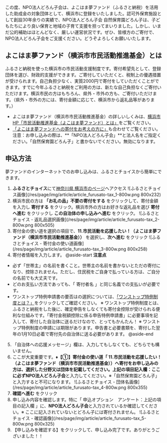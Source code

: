 この度、NPO法人どろん子会は、よこはま夢ファンド（ふるさと納税）を活用した助成金の対象団体として、横浜市に登録をいたしました。認可外保育施設として創設30年余りの実績で、NPO法人どろん子会 自然保育園どろん子は、子どもたちにより良い保育と地域の子育て支援を担ってまいりました。しかし、いまだ公的補助はほとんどなく、厳しい運営状況です。ぜひ、皆様方のご寄付で、NPO法人どろん子会をご支援ください。どうぞよろしくお願いいたします。
## よこはま夢ファンド（横浜市市民活動推進基金）とは

ふるさと納税を使った横浜市の市民活動支援制度です。寄付希望先として、登録団体を選び、財政的支援ができます。ご寄付していただくと、税制上の優遇措置が受けられます。自己負担少なく、実質2000円で寄付をしていただくことができます。すでに今年ふるさと納税をご利用の方は、新たな自己負担なくご寄付いただけます。横浜市民の方はもちろん、県外・市外の方も、ご寄付いただけます。（県外・市外の方には、寄付金額に応じて、横浜市から返礼品等があります。）
- よこはま夢ファンド（横浜市市民活動推進基金）の詳しいしくみは、[横浜市HP「市民活動推進基金（よこはま夢ファンド）とは」](https://www.city.yokohama.lg.jp/kurashi/kyodo-manabi/shiminkyodo/shien/yumefund/gaiyou.html)をご覧ください。
- [「よこはま夢ファンドへの寄付をお考えの方に」](https://www.city.yokohama.lg.jp/kurashi/kyodo-manabi/shiminkyodo/shien/yumefund/default2021080203.html)も合わせてご覧ください。
注意：お申し込みの際は、**「NPO法人どろん子会」**と法人名をご指定ください。「自然保育園どろん子」と書かないでください。無効になります。
## 申込方法

夢ファンドのインターネットでのお申し込みは、ふるさとチョイスから簡単にできます。
1. **ふるさとチョイス**にて[神奈川県 横浜市のページ](https://www.furusato-tax.jp/city/product/14100)へアクセス
![ふるさとチョイス画像](/res/page/img/article/article_furusato-tax_1-800w.png 800x232)
2. 横浜市民の方は **「お礼の品」不要の寄付をする** をクリックして、寄付金額を入力し **寄付する** をクリック。横浜市外の方はお好きな返礼品を選び **寄付へ進む** をクリックし **この自治体の申し込みへ進む** をクリック。
![ふるさとチョイス - 返礼品選択画像](/res/page/img/article/article_furusato-tax_2-800w.png 800x505)
3. 寄付金の使い道を選択の項目で、**11.市民活動を応援したい！（よこはま夢ファンド（横浜市市民活動推進基金））** を選択し、**次へ進む** をクリック
![ふるさとチョイス - 寄付金の使い道画像](/res/page/img/article/article_furusato-tax_3-800w.png 800x258)
4. 寄付者情報を入力します。
@aside-start
**注意点**
- 必ず「世帯主」の名前を書くこと。世帯主の名前を書かないとただの寄付になり、控除されません。ただし、住民税をご自身で払っている方は、ご自分の名前でも大丈夫です。
- どのお支払い方法であっても、「 寄付者名 」と同じ名義での支払いが必要です。
- ワンストップ特例申請書の要否はの選択については、[「ワンストップ特例制度とは？」](https://www.furusato-tax.jp/about/onestop?header_guide)をクリックしてご確認ください。
※ ワンストップ特例制度とは、ふるさと納税をした後に、確定申告をしなくても寄付金控除が受けられる便利な仕組みです。「寄付金税額控除に係る申告特例申請書」に必要事項を記入して、寄付した自治体に送るだけなので、とってもかんたん！
※ ワンストップ特例制度の申請には期限があります。申告書と必要書類を、寄付した翌年の1月10日必着で寄付先の自治体に送る必要があります。
@aside-end
5. 「自治体への応援メッセージ」欄は、入力してもしなくても、どちらでも構いません。
6. ここが大変重要です。**♦︎【①】寄付金の使い道「 11.市民活動を応援したい！（よこはま夢ファンド（横浜市市民活動推進基金））へ寄付をお申し込みの方は、選択した分野又は団体を記載してください。上記の項目記入欄：**ここに必ず**NPO法人どろん子会**と入力してください。※「自然保育園どろん子」と入力すると不可になります。
![ふるさとチョイス - 団体名画像](/res/page/img/article/article_furusato-tax_4-800w.png 800x355)
7. **確認へ進む** をクリック
8. 申し込み内容を確認します。特に「 申込オプション　アンケート：上記の項目の記入欄 」に、**NPO法人どろん子会**と入力されているか確認してください。※ ここに記入されていないとどろん子には寄付されません。
![ふるさとチョイス - 確認画像](/res/page/img/article/article_furusato-tax_5-800w.png 800x325)
9. 【申し込みを確認する】をクリックして、申し込み完了です。ありがとうございました！！